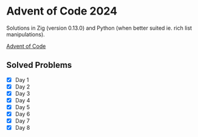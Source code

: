 # Advent of Code 2024

Solutions in Zig (version 0.13.0) and Python (when better suited ie. rich list manipulations).

[Advent of Code](https://adventofcode.com/2024)

## Solved Problems

- [x] Day 1
- [x] Day 2
- [x] Day 3
- [x] Day 4
- [x] Day 5
- [x] Day 6
- [x] Day 7
- [x] Day 8
